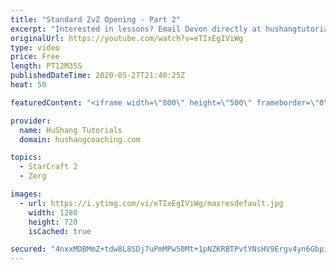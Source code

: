 ```yaml
---
title: "Standard ZvZ Opening - Part 2"
excerpt: "Interested in lessons? Email Devon directly at hushangtutorials@outlook.com ------------------------------------------------------------------------------------------------------- Want to support HuShang Tutorials directly? Patreon is a website where you can contribute a monthly donation that will help"
originalUrl: https://youtube.com/watch?v=eTIxEgIViWg
type: video
price: Free
length: PT12M35S
publishedDateTime: 2020-05-27T21:40:25Z
heat: 50

featuredContent: "<iframe width=\"800\" height=\"500\" frameborder=\"0\" src=\"https://www.youtube.com/embed/eTIxEgIViWg\" allow=\"accelerometer; autoplay; encrypted-media; gyroscope; picture-in-picture\" allowfullscreen></iframe>"

provider:
  name: HuShang Tutorials
  domain: hushangcoaching.com

topics:
  - StarCraft 2
  - Zerg

images:
  - url: https://i.ytimg.com/vi/eTIxEgIViWg/maxresdefault.jpg
    width: 1280
    height: 720
    isCached: true

secured: "4nxxMDBMmZ+tdw8L8SDj7uPmMPw50Mt+1pNZKRBTPvtYNsHV9Ergv4yn6GbpiHmMT0yJenTKVoFIxU3dqth1hsSH6xO8JIPXnbB+u3K51g2p0+O08pTxbamW3iCHNbIeL90S5ioIVZZTuz3u6zrLfy6r+YPobMZc90+v+zp6qR6ntGPcRv4MqCjqojNpTHRXg+50ETZdJNCamvRXtvYl/xszSn4cEyFDmfvq1x84nW7coUm0w6gEv3GkQQqTtyCZ08PFPF3ygk5jI7EZELAUwdNkavF3NigPREaC1918EVuKYbc4C0hE8K+iI6TkfAEcRUB0i+YUoPbnE2TotaFBUDszJ/5SGZ4WT+jNtNlQsl0J/iwyhD3nVBsuBo+XCxUKN057cdL+n9RRVm77LcqsInGyUtSwLAfJPjp0XA17RnU=;hLUp2w1FYVRZsaKaXfnoBA=="
---
```


